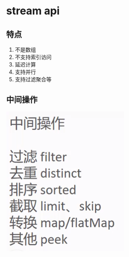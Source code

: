 # stream api

## 特点
1. 不是数组
2. 不支持索引访问
3. 延迟计算
4. 支持并行
5. 支持过滤聚合等

## 中间操作
![avatar](./pics/middle-operations.PNG)